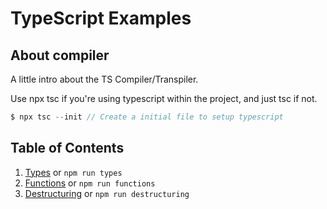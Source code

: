 # TypeScript Examples

## About compiler

A little intro about the TS Compiler/Transpiler.

Use npx tsc if you're using typescript within the project, and just tsc if not.

```javascript
$ npx tsc --init // Create a initial file to setup typescript
```

## Table of Contents

1. [Types](./src/types.ts) or ``npm run types``
1. [Functions](./src/functions.ts) or ``npm run functions``
1. [Destructuring](./src/destructuring.ts) or ``npm run destructuring``
